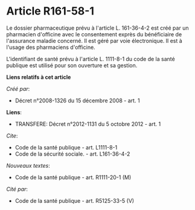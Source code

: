# Article R161-58-1

Le dossier pharmaceutique prévu à l'article L. 161-36-4-2 est créé par un pharmacien d'officine avec le consentement exprès
du bénéficiaire de l'assurance maladie concerné. Il est géré par voie électronique. Il est à l'usage des pharmaciens
d'officine.

L'identifiant de santé prévu à l'article L. 1111-8-1 du code de la santé publique est utilisé pour son ouverture et sa
gestion.

**Liens relatifs à cet article**

_Créé par_:

  - Décret n°2008-1326 du 15 décembre 2008 - art. 1

**Liens**:

  - TRANSFERE: Décret n°2012-1131 du 5 octobre 2012 - art. 1

_Cite_:

  - Code de la santé publique - art. L1111-8-1
  - Code de la sécurité sociale. - art. L161-36-4-2

_Nouveaux textes_:

  - Code de la santé publique - art. R1111-20-1 (M)

_Cité par_:

  - Code de la santé publique - art. R5125-33-5 (V)
